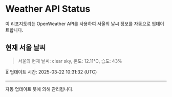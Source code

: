 
# Weather API Status

이 리포지토리는 OpenWeather API를 사용하여 서울의 날씨 정보를 자동으로 업데이트합니다.

## 현재 서울 날씨
> 서울의 현재 날씨: clear sky, 온도: 12.11°C, 습도: 43%

⏳ 업데이트 시간: 2025-03-22 10:31:32 (UTC)

---
자동 업데이트 봇에 의해 관리됩니다.
